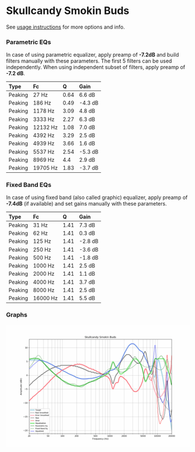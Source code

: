 # Skullcandy Smokin Buds
See [usage instructions](https://github.com/jaakkopasanen/AutoEq#usage) for more options and info.

### Parametric EQs
In case of using parametric equalizer, apply preamp of **-7.2dB** and build filters manually
with these parameters. The first 5 filters can be used independently.
When using independent subset of filters, apply preamp of **-7.2 dB**.

| Type    | Fc       |    Q | Gain    |
|:--------|:---------|:-----|:--------|
| Peaking | 27 Hz    | 0.64 | 6.6 dB  |
| Peaking | 186 Hz   | 0.49 | -4.3 dB |
| Peaking | 1178 Hz  | 3.09 | 4.8 dB  |
| Peaking | 3333 Hz  | 2.27 | 6.3 dB  |
| Peaking | 12132 Hz | 1.08 | 7.0 dB  |
| Peaking | 4392 Hz  | 3.29 | 2.5 dB  |
| Peaking | 4939 Hz  | 3.66 | 1.6 dB  |
| Peaking | 5537 Hz  | 2.54 | -5.3 dB |
| Peaking | 8969 Hz  | 4.4  | 2.9 dB  |
| Peaking | 19705 Hz | 1.83 | -3.7 dB |

### Fixed Band EQs
In case of using fixed band (also called graphic) equalizer, apply preamp of **-7.4dB**
(if available) and set gains manually with these parameters.

| Type    | Fc       |    Q | Gain    |
|:--------|:---------|:-----|:--------|
| Peaking | 31 Hz    | 1.41 | 7.3 dB  |
| Peaking | 62 Hz    | 1.41 | 0.3 dB  |
| Peaking | 125 Hz   | 1.41 | -2.8 dB |
| Peaking | 250 Hz   | 1.41 | -3.6 dB |
| Peaking | 500 Hz   | 1.41 | -1.8 dB |
| Peaking | 1000 Hz  | 1.41 | 2.5 dB  |
| Peaking | 2000 Hz  | 1.41 | 1.1 dB  |
| Peaking | 4000 Hz  | 1.41 | 3.7 dB  |
| Peaking | 8000 Hz  | 1.41 | 2.5 dB  |
| Peaking | 16000 Hz | 1.41 | 5.5 dB  |

### Graphs
![](./Skullcandy%20Smokin%20Buds.png)